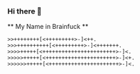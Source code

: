 ### Hi there 👋

** My Name in Brainfuck **
```bf
>>++++++++[<+++++++++>-]<++.
>>>++++++++++[<+++++++++>-]<+++++++.
>>>>+++++[<+++++++++++++++++++++++>-]<.
>>>>>+++++[<++++++++++++++++++++++>-]<+.
>>>>>>+++++[<++++++++++++++++++++++>-]<.
```


<!--
**jasonheller/jasonheller** is a ✨ _special_ ✨ repository because its `README.md` (this file) appears on your GitHub profile.

Here are some ideas to get you started:

- 🔭 I’m currently working on ...
- 🌱 I’m currently learning ...
- 👯 I’m looking to collaborate on ...
- 🤔 I’m looking for help with ...
- 💬 Ask me about ...
- 📫 How to reach me: ...
- 😄 Pronouns: ...
- ⚡ Fun fact: ...
-->
